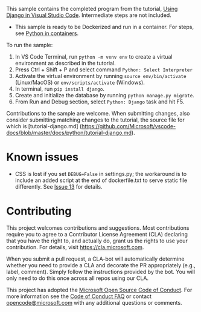 This sample contains the completed program from the tutorial, [Using Django in Visual Studio Code](https://code.visualstudio.com/docs/python/tutorial-django). Intermediate steps are not included.

* This sample is ready to be Dockerized and run in a container. For steps, see [Python in containers](https://code.visualstudio.com/docs/containers/quickstart-python).

To run the sample:

1. In VS Code Terminal, run `python -m venv env` to create a virtual environment as described in the tutorial.
2. Press Ctrl + Shift + P and select command `Python: Select Interpreter`
3. Activate the virtual environment by running `source env/bin/activate` (Linux/MacOS) or `env/scripts/activate` (Windows).
4. In terminal, run `pip install django`.
5. Create and initialize the database by running `python manage.py migrate`.
6. From Run and Debug section, select `Python: Django` task and hit F5.

Contributions to the sample are welcome. When submitting changes, also consider submitting matching changes to the tutorial, the source file for which is [tutorial-django.md]
(https://github.com/Microsoft/vscode-docs/blob/master/docs/python/tutorial-django.md).

# Known issues

- CSS is lost if you set `DEBUG=False` in settings.py; the workaround is to include an added script at the end of dockerfile.txt to serve static file differently. See [Issue 13](https://github.com/Microsoft/python-sample-vscode-django-tutorial/issues/13) for details.

# Contributing

This project welcomes contributions and suggestions.  Most contributions require you to agree to a Contributor License Agreement (CLA) declaring that you have the right to, and actually do, grant us the rights to use your contribution. For details, visit https://cla.microsoft.com.

When you submit a pull request, a CLA-bot will automatically determine whether you need to provide a CLA and decorate the PR appropriately (e.g., label, comment). Simply follow the instructions provided by the bot. You will only need to do this once across all repos using our CLA.

This project has adopted the [Microsoft Open Source Code of Conduct](https://opensource.microsoft.com/codeofconduct/). For more information see the [Code of Conduct FAQ](https://opensource.microsoft.com/codeofconduct/faq/) or contact [opencode@microsoft.com](mailto:opencode@microsoft.com) with any additional questions or comments.
